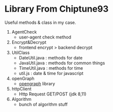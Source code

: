 # Library From Chiptune93

Useful methods & class in my case.

1. AgentCheck
   - user-agent check method
2. Encrypt&Decrypt
   - frontend encrypt > backend decrypt
3. UtilClass
   - DateUtil.java : methods for date
   - JavaUtil.java : methods for common things
   - TimeUtil.java : methods for time
   - util.js : date & time for javascript
4. openGraph
   - [opengraph](https://ogp.me/) library
5. httpClient
   - Http Request GET/POST (jdk 8,11)
6. Algorithm
   - bunch of algorithm stuff 
